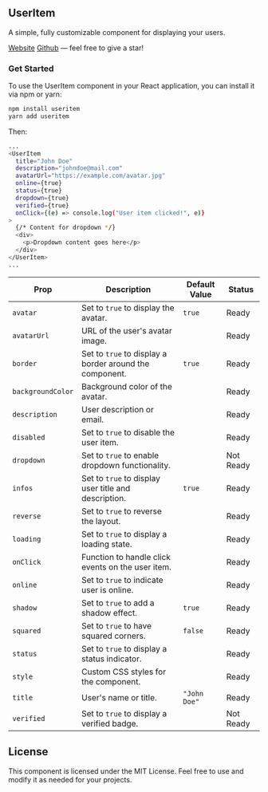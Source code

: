 ## UserItem

A simple, fully customizable component for displaying your users.

[Website](https://dub.sh/useritem)
[Github](https://dub.sh/useritem-github) — feel free to give a star!

### Get Started

To use the UserItem component in your React application, you can install it via npm or yarn:

```bash
npm install useritem
yarn add useritem
```

Then:

```bash
...
<UserItem
  title="John Doe"
  description="johndoe@mail.com"
  avatarUrl="https://example.com/avatar.jpg"
  online={true}
  status={true}
  dropdown={true}
  verified={true}
  onClick={(e) => console.log("User item clicked!", e)}
>
  {/* Content for dropdown */}
  <div>
    <p>Dropdown content goes here</p>
  </div>
</UserItem>
...
```

| Prop            | Description                                                             | Default Value | Status      |
|-----------------|-------------------------------------------------------------------------|---------------|-------------|
| `avatar`        | Set to `true` to display the avatar.                                    | `true`        | Ready       |
| `avatarUrl`     | URL of the user's avatar image.                                         |               | Ready       |
| `border`        | Set to `true` to display a border around the component.                 | `true`        | Ready       |
| `backgroundColor` | Background color of the avatar.                                       |               | Ready       |
| `description`   | User description or email.                                              |               | Ready       |
| `disabled`      | Set to `true` to disable the user item.                                 |               | Ready       |
| `dropdown`      | Set to `true` to enable dropdown functionality.                         |               | Not Ready   |
| `infos`         | Set to `true` to display user title and description.                    | `true`        | Ready       |
| `reverse`       | Set to `true` to reverse the layout.                                    |               | Ready       |
| `loading`       | Set to `true` to display a loading state.                               |               | Ready       |
| `onClick`       | Function to handle click events on the user item.                       |               | Ready       |
| `online`        | Set to `true` to indicate user is online.                               |               | Ready       |
| `shadow`        | Set to `true` to add a shadow effect.                                   | `true`        | Ready       |
| `squared`       | Set to `true` to have squared corners.                                  | `false`       | Ready       |
| `status`        | Set to `true` to display a status indicator.                            |               | Ready       |
| `style`         | Custom CSS styles for the component.                                    |               | Ready       |
| `title`         | User's name or title.                                                   | `"John Doe"`  | Ready       |
| `verified`      | Set to `true` to display a verified badge.                              |               | Not Ready   |

## License
This component is licensed under the MIT License. Feel free to use and modify it as needed for your projects.